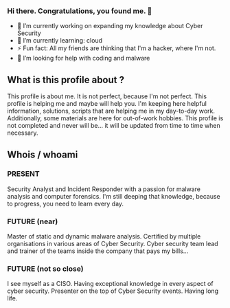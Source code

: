 ### Hi there. Congratulations, you found me. 👋


- 🔭 I’m currently working on expanding my knowledge about Cyber Security
- 🌱 I’m currently learning: cloud
- ⚡ Fun fact: All my friends are thinking that I'm a hacker, where I'm not.
- 🤔 I’m looking for help with coding and malware


## What is this profile about ? ##

This profile is about me. It is not perfect, because I'm not perfect.
This profile is helping me and maybe will help you.
I'm keeping here helpful information, solutions, scripts that are helping me in my day-to-day work.
Additionally, some materials are here for out-of-work hobbies.
This profile is not completed and never will be... it will be updated from time to time when necessary.

## Whois / whoami ##

### PRESENT ###
Security Analyst and Incident Responder with a passion for malware analysis and computer forensics. I'm still deeping that knowledge, because to progress, you need to learn every day.

### FUTURE (near) ###
Master of static and dynamic malware analysis. Certified by multiple organisations in various areas of Cyber Security.
Cyber security team lead and trainer of the teams inside the company that pays my bills...

### FUTURE (not so close) #
I see myself as a CISO. Having exceptional knowledge in every aspect of cyber security. Presenter on the top of Cyber Security events.
Having long life.


<!--
**jawczan/jawczan** is a ✨ _special_ ✨ repository because its `README.md` (this file) appears on your GitHub profile.

Here are some ideas to get you started:

- 🔭 I’m currently working on expanding my knowledge about Cyber Security
- 🌱 I’m currently learning Computer Forensics and Malaware analysis
- 👯 I’m looking to collaborate on ...
- 🤔 I’m looking for help with ...
- 💬 Ask me about ...
- 📫 How to reach me: ...
- 😄 Pronouns: ...
- ⚡ Fun fact: All my friends are thinking that I'm a hacker, where I'm not.
-->
